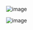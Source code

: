 ![image](https://github.com/user-attachments/assets/9bdd8553-7dfa-401b-950c-76175afc04c0)

![image](https://github.com/user-attachments/assets/bd1c8bb8-48d0-446b-9e8f-4c74fe6ece1d)

